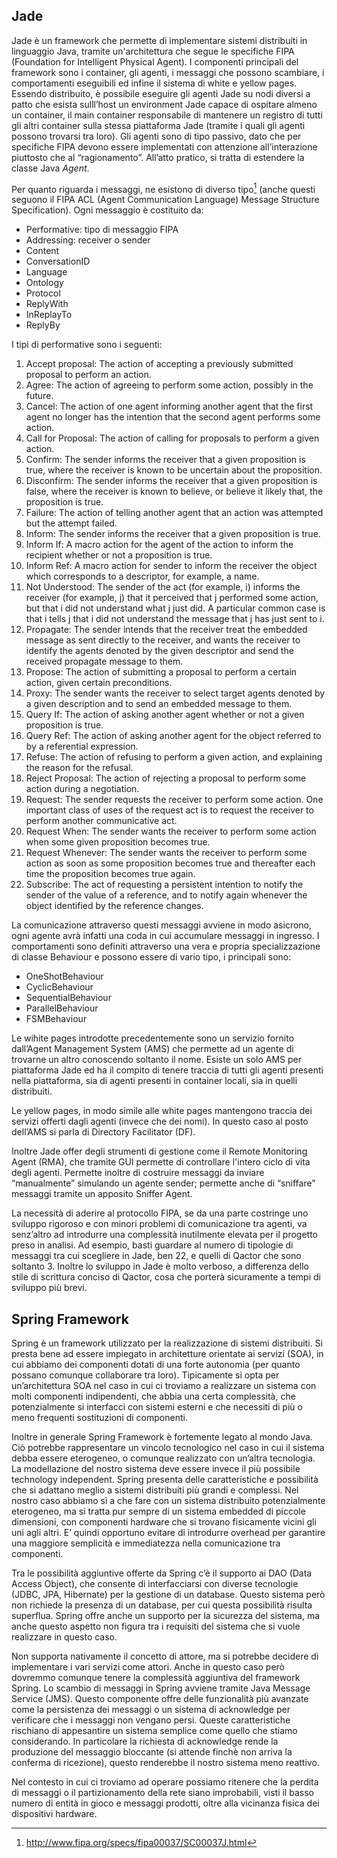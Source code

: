 ## Jade

Jade è un framework che permette di implementare sistemi distribuiti in linguaggio Java, tramite un'architettura che segue le specifiche FIPA (Foundation for Intelligent Physical Agent).
I componenti principali del framework sono i container, gli agenti, i messaggi che possono scambiare, i comportamenti eseguibili ed infine il sistema di white e yellow pages.
Essendo distribuito, è possibile eseguire gli agenti Jade su nodi diversi a patto che esista sulll’host un environment Jade capace di ospitare almeno un container, il main container responsabile di mantenere un registro di tutti gli altri container sulla stessa piattaforma Jade (tramite i quali gli agenti possono trovarsi tra loro).
Gli agenti sono di tipo passivo, dato che per specifiche FIPA devono essere implementati con attenzione all’interazione piuttosto che al “ragionamento”. All’atto pratico, si tratta di estendere la classe Java _Agent_.

Per quanto riguarda i messaggi, ne esistono di diverso tipo[^1] (anche questi seguono il FIPA ACL (Agent Communication Language) Message Structure Specification).
Ogni messaggio è costituito da:
*   Performative: tipo di messaggio FIPA
*   Addressing: receiver o sender
*   Content
*   ConversationID
*   Language
*   Ontology
*   Protocol
*   ReplyWith
*   InReplayTo
*   ReplyBy

I tipi di performative sono i seguenti:
1. Accept proposal: The action of accepting a previously submitted proposal to perform an action.
2. Agree: The action of agreeing to perform some action, possibly in the future.
3. Cancel: The action of one agent informing another agent that the first agent no longer has the intention that the second agent performs some action.
4. Call for Proposal: The action of calling for proposals to perform a given action.
5. Confirm: The sender informs the receiver that a given proposition is true, where the receiver is known to be uncertain about the proposition.
6. Disconfirm: The sender informs the receiver that a given proposition is false, where the receiver is known to believe, or believe it likely that, the proposition is true.
7. Failure: The action of telling another agent that an action was attempted but the attempt failed.
8. Inform: The sender informs the receiver that a given proposition is true.
9. Inform If: A macro action for the agent of the action to inform the recipient whether or not a proposition is true.
10. Inform Ref: A macro action for sender to inform the receiver the object which corresponds to a descriptor, for example, a name.
11. Not Understood: The sender of the act (for example, i) informs the receiver (for example, j) that it perceived that j performed some action, but that i did not understand what j just did. A particular common case is that i tells j that i did not understand the message that j has just sent to i.
12. Propagate: The sender intends that the receiver treat the embedded message as sent directly to the receiver, and wants the receiver to identify the agents denoted by the given descriptor and send the received propagate message to them.
13. Propose: The action of submitting a proposal to perform a certain action, given certain preconditions.
14. Proxy: The sender wants the receiver to select target agents denoted by a given description and to send an embedded message to them.
15. Query If: The action of asking another agent whether or not a given proposition is true.
16. Query Ref: The action of asking another agent for the object referred to by a referential expression.
17. Refuse: The action of refusing to perform a given action, and explaining the reason for the refusal.
18.  Reject Proposal: The action of rejecting a proposal to perform some action during a negotiation.
19. Request: The sender requests the receiver to perform some action. One important class of uses of the request act is to request the receiver to perform another communicative act.
20. Request When: The sender wants the receiver to perform some action when some given proposition becomes true.
21.  Request Whenever: The sender wants the receiver to perform some action as soon as some proposition becomes true and thereafter each time the proposition becomes true again.
22. Subscribe: The act of requesting a persistent intention to notify the sender of the value of a reference, and to notify again whenever the object identified by the reference changes.

La comunicazione attraverso questi messaggi avviene in modo asicrono, ogni agente avrà infatti una coda in cui accumulare messaggi in ingresso.
I comportamenti sono definiti attraverso una vera e propria specializzazione di classe Behaviour e possono essere di vario tipo, i principali sono:
*   OneShotBehaviour
*   CyclicBehaviour
*   SequentialBehaviour
*   ParallelBehaviour
*   FSMBehaviour

Le wihite pages introdotte precedentemente sono un servizio fornito dall’Agent Management System (AMS) che permette ad un agente di trovarne un altro conoscendo soltanto il nome.
Esiste un solo AMS per piattaforma Jade ed ha il compito di tenere traccia di tutti gli agenti presenti nella piattaforma, sia di agenti presenti in container locali, sia in quelli distribuiti. 

Le yellow pages, in modo simile alle white pages mantengono traccia dei servizi offerti dagli agenti (invece che dei nomi). In questo caso al posto dell’AMS si parla di Directory Facilitator (DF).

Inoltre Jade offer degli strumenti di gestione come il Remote Monitoring Agent (RMA), che tramite GUI permette di controllare l'intero ciclo di vita degli agenti.
Permette inoltre di costruire messaggi da inviare “manualmente” simulando un agente sender; permette anche di “sniffare” messaggi tramite un apposito Sniffer Agent.

La necessità di aderire al protocollo FIPA, se da una parte costringe uno sviluppo rigoroso e con minori problemi di comunicazione tra agenti, va senz’altro ad introdurre una complessità inutilmente elevata per il progetto preso in analisi.
Ad esempio, basti guardare al numero di tipologie di messaggi tra cui scegliere in Jade, ben 22, e quelli di Qactor che sono soltanto 3.
Inoltre lo sviluppo in Jade è molto verboso, a differenza dello stile di scrittura conciso di Qactor, cosa che porterà sicuramente a tempi di sviluppo più brevi.

## Spring Framework

Spring è un framework utilizzato per la realizzazione di sistemi distribuiti. 
Si presta bene ad essere impiegato in architetture orientate ai servizi (SOA), in cui abbiamo dei componenti dotati di una forte autonomia (per quanto possano comunque collaborare tra loro). 
Tipicamente si opta per un’architettura SOA nel caso in cui ci troviamo a realizzare un sistema con molti componenti indipendenti, che abbia una certa complessità, che potenzialmente si interfacci con sistemi esterni e che necessiti di più o meno frequenti sostituzioni di componenti. 

Inoltre in generale Spring Framework è fortemente legato al mondo Java. Ciò potrebbe rappresentare un vincolo tecnologico nel caso in cui il sistema debba essere eterogeneo, o comunque realizzato con un’altra tecnologia. La modellazione del nostro sistema deve essere invece il più possibile technology independent. 
Spring presenta delle caratteristiche e possibilità che si adattano meglio a sistemi distribuiti più grandi e complessi. Nel nostro caso abbiamo sì a che fare con un sistema distribuito potenzialmente eterogeneo, ma si tratta pur sempre di un sistema embedded di piccole dimensioni, con componenti hardware che si trovano fisicamente vicini gli uni agli altri. E’ quindi opportuno evitare di introdurre overhead per garantire una maggiore semplicità e immediatezza nella comunicazione tra componenti. 

Tra le possibilità aggiuntive offerte da Spring c’è il supporto ai DAO (Data Access Object), che consente di interfacciarsi con diverse tecnologie (JDBC, JPA, Hibernate) per la gestione di un database. Questo sistema però non richiede la presenza di un database, per cui questa possibilità risulta superflua. 
Spring offre anche un supporto per la sicurezza del sistema, ma anche questo aspetto non figura tra i requisiti del sistema che si vuole realizzare in questo caso. 

Non supporta nativamente il concetto di attore, ma si potrebbe decidere di implementare i vari servizi come attori. Anche in questo caso però dovremmo comunque tenere la complessità aggiuntiva del framework Spring.
Lo scambio di messaggi in Spring avviene tramite Java Message Service (JMS). Questo componente offre delle funzionalità più avanzate come la persistenza dei messaggi o un sistema di acknowledge per verificare che i messaggi non vengano persi. Queste caratteristiche rischiano di appesantire un sistema semplice come quello che stiamo considerando. In particolare la richiesta di acknowledge rende la produzione del messaggio bloccante (si attende finchè non arriva la conferma di ricezione), questo renderebbe il nostro sistema meno reattivo. 

Nel contesto in cui ci troviamo ad operare possiamo ritenere che la perdita di messaggi o il partizionamento della rete siano improbabili, visti il basso numero di entità in gioco e messaggi prodotti, oltre alla vicinanza fisica dei dispositivi hardware.   


<!-- Footnotes themselves at the bottom. -->
[^1]:
     http://www.fipa.org/specs/fipa00037/SC00037J.html
